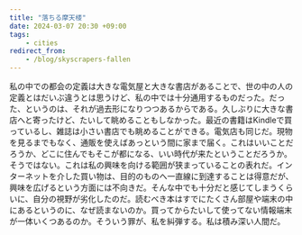 ```yaml
---
title: "落ちる摩天楼" 
date: 2024-03-07 20:30 +09:00
tags:
    - cities
redirect_from:
    - /blog/skyscrapers-fallen
---
```


私の中での都会の定義は大きな電気屋と大きな書店があることで、世の中の人の定義とはだいぶ違うとは思うけど、私の中では十分通用するものだった。だった、というのは、それが過去形になりつつあるからである。久しぶりに大きな書店へと寄ったけど、たいして眺めることもしなかった。最近の書籍はKindleで買っているし、雑誌は小さい書店でも眺めることができる。電気店も同じだ。現物を見るまでもなく、通販を使えばあっという間に家まで届く。これはいいことだろうか、どこに住んでもそこが都になる、いい時代が来たということだろうか。そうではない。これは私の興味を向ける範囲が狭まっていることの表れだ。インターネットを介した買い物は、目的のものへ一直線に到達することは得意だが、興味を広げるという方面には不向きだ。そんな中でも十分だと感じてしまうくらいに、自分の視野が劣化したのだ。読むべき本はすでにたくさん部屋や端末の中にあるというのに、なぜ読まないのか。買ってからたいして使ってない情報端末が一体いくつあるのか。そういう罪が、私を糾弾する。私は積み深い人間だ。
